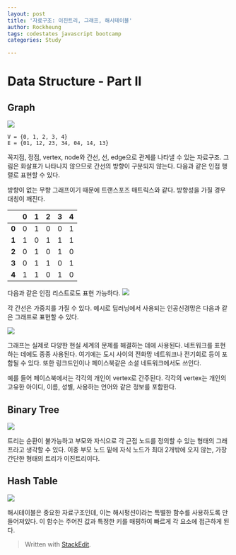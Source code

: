 ```yaml
---
layout: post
title: '자료구조: 이진트리, 그래프, 해시테이블'
author: Rockheung
tags: codestates javascript bootcamp
categories: Study

---
```


# Data Structure - Part II

## Graph
![](https://www.geeksforgeeks.org/wp-content/uploads/undirectedgraph.png)

```
V = {0, 1, 2, 3, 4}
E = {01, 12, 23, 34, 04, 14, 13}
```
<!--more-->

꼭지점, 정점, vertex,  node와 간선, 선, edge으로 관계를 나타낼 수 있는 자료구조. 그림은 화살표가 나타나지 않으므로 간선의 방향이 구분되지 않는다. 다음과 같은 인접 행렬로 표현할 수 있다. 

방향이 없는 무향 그래프이기 때문에 트랜스포즈 매트릭스와 같다. 방향성을 가질 경우 대칭이 깨진다.

|  | 0 |  1 | 2 | 3 | 4 |
|:--:|:--:|:--:|:--:|:--:|:--:|
| **0** | 0 | 1 | 0 | 0 | 1 |
| **1** | 1 | 0 | 1 | 1 | 1 |
| **2** | 0 | 1 | 0 | 1 | 0 |
| **3** | 0 | 1 | 1 | 0 | 1 |
| **4** | 1 | 1 | 0 | 1 | 0 |

다음과 같은 인접 리스트로도 표현 가능하다.
![](https://cdncontribute.geeksforgeeks.org/wp-content/uploads/listadjacency.png)

각 간선은 가중치를 가질 수 있다. 예시로 딥러닝에서 사용되는 인공신경망은 다음과 같은 그래프로 표현할 수 있다. 

![](https://upload.wikimedia.org/wikipedia/commons/thumb/4/46/Colored_neural_network.svg/800px-Colored_neural_network.svg.png)

그래프는 실제로 다양한 현실 세계의 문제를 해결하는 데에 사용된다. 네트워크를 표현하는 데에도 종종 사용된다. 여기에는 도시 사이의 전화망 네트워크나 전기회로 등이 포함될 수 있다. 또한 링크드인이나 페이스북같은 소셜 네트워크에서도 쓰인다. 

예를 들어 페이스북에서는 각각의 개인이 vertex로 간주된다. 각각의 vertex는 개인의 고유한 아이디, 이름, 성별, 사용하는 언어와 같은 정보를 포함한다.




## Binary Tree
![](https://www.geeksforgeeks.org/wp-content/uploads/binary-tree-to-DLL.png)

트리는 순환이 불가능하고 부모와 자식으로 각 근접 노드를 정의할 수 있는 형태의 그래프라고 생각할 수 있다. 이중 부모 노드 밑에 자식 노드가 최대 2개밖에 오지 않는, 가장 간단한 형태의 트리가 이진트리이다. 


## Hash Table
![](https://www.geeksforgeeks.org/wp-content/uploads/HashingDataStructure-min-768x384.png)

해시테이블은 중요한 자료구조인데, 이는 해시펑션이라는 특별한 함수를 사용하도록 만들어져있다. 이 함수는 주어진 값과 특정한 키를 매핑하여 빠르게 각 요소에 접근하게 된다. 






> Written with [StackEdit](https://stackedit.io/).



